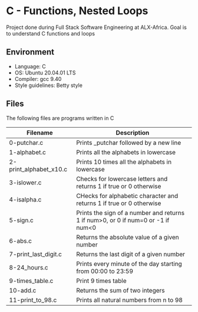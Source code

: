 # C - Functions, Nested Loops
Project done during Full Stack Software Engineering at ALX-Africa. Goal is to understand C functions and loops

## Environment
* Language: C
* OS: Ubuntu 20.04.01 LTS
* Compiler: gcc 9.40
* Style guidelines: Betty style

## Files
The following files are programs written in C

Filename | Description
--- | ---
0-putchar.c | Prints _putchar followed by a new line
1-alphabet.c | Prints all the alphabets in lowercase
2-print_alphabet_x10.c | Prints 10 times all the alphabets in lowercase
3-islower.c | Checks for lowercase letters and returns 1 if true or 0 otherwise
4-isalpha.c | CHecks for alphabetic character and returns 1 if true or 0 otherwise
5-sign.c | Prints the sign of a number and returns 1 if num>0, or 0 if num=0 or -1 if num<0
6-abs.c | Returns the absolute value of a given number
7-print_last_digit.c | Returns the last digit of a given number
8-24_hours.c | Prints every minute of the day starting from 00:00 to 23:59
9-times_table.c | Print 9 times table
10-add.c | Returns the sum of two integers
11-print_to_98.c | Prints all natural numbers from n to 98
